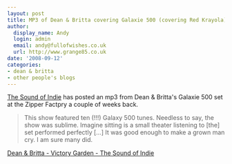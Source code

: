 ```yaml
---
layout: post
title: MP3 of Dean & Britta covering Galaxie 500 (covering Red Krayola)
author:
  display_name: Andy
  login: admin
  email: andy@fullofwishes.co.uk
  url: http://www.grange85.co.uk
date: '2008-09-12'
categories:
- dean & britta
- other people's blogs
---
```

<p><a href="http://www.thesoundofindie.com/?p=672">The Sound of Indie</a> has posted an mp3 from Dean & Britta's Galaxie 500 set at the Zipper Factpry a couple of weeks back.</p>
<blockquote><p>This show featured ten (!!!) Galaxy 500 tunes. Needless to say, the show was sublime. Imagine sitting is a small theater listening to [the] set performed perfectly [...] It was good enough to make a grown man cry. I am sure many did.</p></blockquote>
<p><a href="http://www.thesoundofindie.com/?p=672">Dean & Britta - Victory Garden - The Sound of Indie</a></p>
